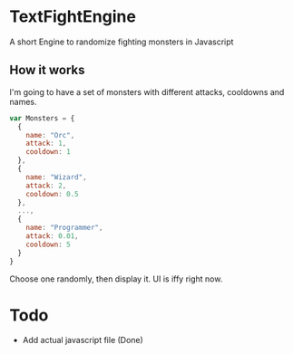 # TextFightEngine
A short Engine to randomize fighting monsters in Javascript
## How it works
I'm going to have a set of monsters with different attacks, cooldowns and names.
```javascript
var Monsters = {
  {
    name: "Orc",
    attack: 1,
    cooldown: 1
  },
  {
    name: "Wizard",
    attack: 2,
    cooldown: 0.5
  },
  ...,
  {
    name: "Programmer",
    attack: 0.01,
    cooldown: 5
  }
}
```
Choose one randomly, then display it.
UI is iffy right now.
# Todo
* Add actual javascript file (Done)

